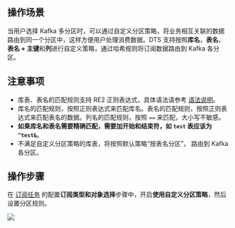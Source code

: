 ## 操作场景

当用户选择 Kafka 多分区时，可以通过自定义分区策略，将业务相互关联的数据路由到同一个分区中，这样方便用户处理消费数据。DTS 支持按照**库名**，**表名**，**表名 + 主键**和**列**进行自定义策略，通过哈希规则将订阅数据路由到 Kafka 各分区。

## 注意事项

- 库表、表名的匹配规则支持 RE2 正则表达式，具体语法请参考 [语法说明](https://github.com/google/re2/wiki/Syntax)。
- 库名的匹配规则，按照正则表达式来匹配库名。表名的匹配规则，按照正则表达式来匹配表名的数据。列名的匹配规则，按照 `==` 来匹配，大小写不敏感。
- **如果库名和表名需要精确匹配，需要加开始和结束符，如 `test` 表应该为 `^test&`**。
- 不满足自定义分区策略的库表，将按照默认策略“按表名分区”， 路由到 Kafka 各分区。 

## 操作步骤

在 [订阅任务](https://console.cloud.tencent.com/dts/dss) 的配置**订阅类型和对象选择**步骤中，开启**使用自定义分区策略**，然后设置分区规则。

![](https://qcloudimg.tencent-cloud.cn/raw/b08e010e13116cc88e7162b57e380d37.png)
